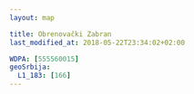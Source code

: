 ```yaml
---
layout: map

title: Obrenovački Zabran
last_modified_at: 2018-05-22T23:34:02+02:00

WDPA: [555560015]
geoSrbija:
  L1_183: [166]
---
```

